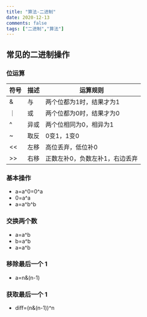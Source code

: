 ```yaml
---
title: "算法-二进制"
date: 2020-12-13
comments: false
tags: ["二进制","算法"]
---
```

## 常见的二进制操作
### 位运算
符号|描述|运算规则
---|---|---
&|与|两个位都为1时，结果才为1
｜|或|两个位都为0时，结果才为0
^|异或|两个位相同为0，相异为1
~|取反|0变1，1变0
<<|左移|高位丢弃，低位补0
>>|右移|正数左补0，负数左补1，右边丢弃

### 基本操作
* a=a^0=0^a
* 0=a^a
* a=a^b^b

### 交换两个数
* a=a^b
* b=a^b
* a=a^b

### 移除最后一个 1
* a=n&(n-1)

### 获取最后一个 1
* diff=(n&(n-1))^n